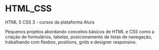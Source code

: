 # HTML_CSS
 HTML 5 CSS 3 - cursos da plataforma Alura

Pequenos projetos abordando conceitos básicos de HTML e CSS como a criação de formulários, tabelas, posicionamento de listas de navegação, trabalhando com flexbox, positions, grids e designer responsivo.
